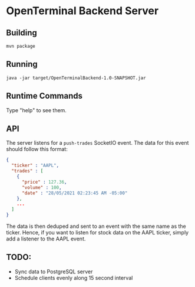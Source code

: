 # OpenTerminal Backend Server

## Building
`mvn package`

## Running
`java -jar target/OpenTerminalBackend-1.0-SNAPSHOT.jar`

## Runtime Commands
Type "help" to see them.

## API
The server listens for a `push-trades` SocketIO event. The data for this event should follow this format:
```json
{
  "ticker" : "AAPL",
  "trades" : [
    {
      "price" : 127.36,
      "volume" : 100,
      "date" : "28/05/2021 02:23:45 AM -05:00"
    },
    ...
  ]
}
```
The data is then deduped and sent to an event with the same name as the ticker.
Hence, if you want to listen for stock data on the AAPL ticker, simply add a listener to the AAPL event.

## TODO:

 - Sync data to PostgreSQL server
 - Schedule clients evenly along 15 second interval